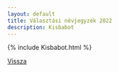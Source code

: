 ```yaml
---
layout: default
title: Választási névjegyzék 2022
description: Kisbabot
---
```


{% include Kisbabot.html %}

[Vissza](./)